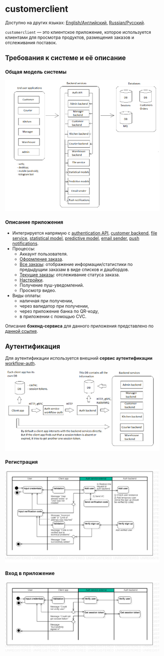 # customerclient

Доступно на других языках: [English/Английский](customerclient.md), [Russian/Русский](customerclient.ru.md). 

`customerclient` — это клиентское приложение, которое используется клиентами для просмотра продуктов, размещения заказов и отслеживания поставок.

## Требования к системе и её описание 

### Общая модель системы

![system_overall](../img/system_overall.png)

### Описание приложения

- Интегрируется напрямую с [authentication API](../backend/authbackend.ru.md), [customer backend](../backend/customerbackend.ru.md), [file service](../backend/fileservice.ru.md), [statistical model](../backend/statisticalbackend.ru.md), [predictive model](../backend/predictivebackend.ru.md), [email sender](../backend/emailbackend.ru.md), [push notifications](../backend/pushnotificationsbackend.ru.md).
- Процессы:
    - Аккаунт пользователя.
    - [Оформление заказа](../processes/customer/makeorder.ru.md).
    - [Все заказы](../processes/customer/orders.ru.md): отображение информации/статистики по предыдущим заказам в виде списков и дашбордов.
    - [Текущие заказы](../processes/customer/pendingorders.ru.md): отслеживание статуса заказа.
    - [Настройки](../processes/customer/settings.ru.md).
    - Получение пуш-уведомлений.
    - Просмотр видео.
- Виды оплаты:
    - наличная при получении, 
    - через валидатор при получении, 
    - через приложение банка по QR-коду,
    - в приложении с помощью CVC.

Описание **бэкенд-сервиса** для данного приложения представлено по [данной ссылке](../backend/customerbackend.ru.md).

## Аутентификация 

Для аутентификации используется внешний **сервис аутентификации** [workflow-auth](https://github.com/alexeysp11/workflow-auth).

![authentication](../img/authentication.png)

### Регистрация

![flowchart-signup](https://github.com/alexeysp11/workflow-auth/raw/main/docs/img/flowchart-signup.png)

### Вход в приложение 

![flowchart-signin](https://github.com/alexeysp11/workflow-auth/raw/main/docs/img/flowchart-signin.png)
